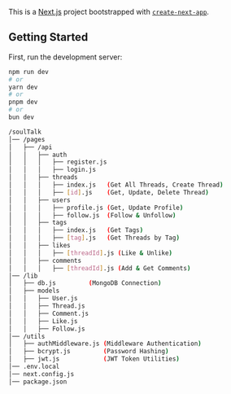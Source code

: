 This is a [Next.js](https://nextjs.org) project bootstrapped with [`create-next-app`](https://nextjs.org/docs/pages/api-reference/create-next-app).

## Getting Started

First, run the development server:

```bash
npm run dev
# or
yarn dev
# or
pnpm dev
# or
bun dev
```

```bash
/soulTalk
│── /pages
│   ├── /api
│   │   ├── auth
│   │   │   ├── register.js
│   │   │   ├── login.js
│   │   ├── threads
│   │   │   ├── index.js   (Get All Threads, Create Thread)
│   │   │   ├── [id].js    (Get, Update, Delete Thread)
│   │   ├── users
│   │   │   ├── profile.js (Get, Update Profile)
│   │   │   ├── follow.js  (Follow & Unfollow)
│   │   ├── tags
│   │   │   ├── index.js   (Get Tags)
│   │   │   ├── [tag].js   (Get Threads by Tag)
│   │   ├── likes
│   │   │   ├── [threadId].js (Like & Unlike)
│   │   ├── comments
│   │   │   ├── [threadId].js (Add & Get Comments)
│── /lib
│   ├── db.js         (MongoDB Connection)
│   ├── models
│   │   ├── User.js
│   │   ├── Thread.js
│   │   ├── Comment.js
│   │   ├── Like.js
│   │   ├── Follow.js
│── /utils
│   ├── authMiddleware.js (Middleware Authentication)
│   ├── bcrypt.js         (Password Hashing)
│   ├── jwt.js            (JWT Token Utilities)
│── .env.local
│── next.config.js
│── package.json
```
